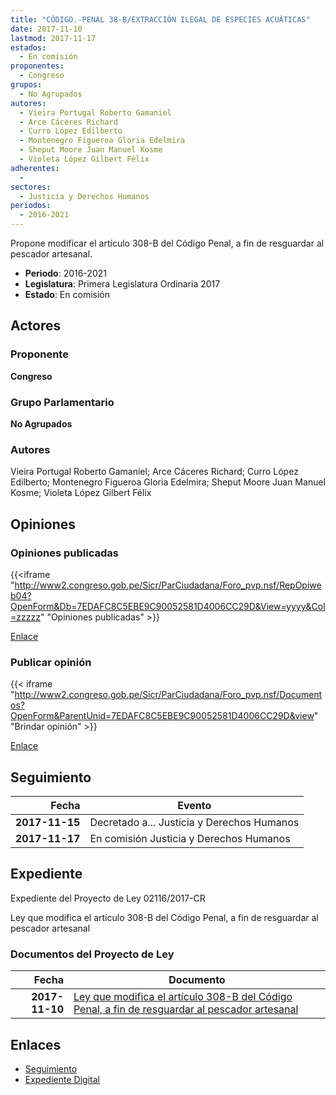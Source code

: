 ```yaml
---
title: "CÓDIGO.-PENAL 38-B/EXTRACCIÓN ILEGAL DE ESPECIES ACUÁTICAS"
date: 2017-11-10
lastmod: 2017-11-17
estados: 
  - En comisión
proponentes: 
  - Congreso
grupos: 
  - No Agrupados
autores: 
  - Vieira Portugal Roberto Gamaniel
  - Arce Cáceres Richard
  - Curro López Edilberto
  - Montenegro Figueroa Gloria Edelmira
  - Sheput Moore Juan Manuel Kosme
  - Violeta López Gilbert Félix
adherentes: 
  - 
sectores: 
  - Justicia y Derechos Humanos
periodos: 
  - 2016-2021
---
```


Propone modificar el artículo 308-B del Código Penal, a fin de resguardar al pescador artesanal.

- **Periodo**: 2016-2021
- **Legislatura**: Primera Legislatura Ordinaria 2017
- **Estado**: En comisión

## Actores

### Proponente

**Congreso**

### Grupo Parlamentario

**No Agrupados**

### Autores

Vieira Portugal Roberto Gamaniel; Arce Cáceres Richard; Curro López Edilberto; Montenegro Figueroa Gloria Edelmira; Sheput Moore Juan Manuel Kosme; Violeta López Gilbert Félix


## Opiniones

### Opiniones publicadas

{{<iframe "http://www2.congreso.gob.pe/Sicr/ParCiudadana/Foro_pvp.nsf/RepOpiweb04?OpenForm&Db=7EDAFC8C5EBE9C90052581D4006CC29D&View=yyyy&Col=zzzzz" "Opiniones publicadas" >}}

[Enlace](http://www2.congreso.gob.pe/Sicr/ParCiudadana/Foro_pvp.nsf/RepOpiweb04?OpenForm&Db=7EDAFC8C5EBE9C90052581D4006CC29D&View=yyyy&Col=zzzzz)
### Publicar opinión

{{< iframe "http://www2.congreso.gob.pe/Sicr/ParCiudadana/Foro_pvp.nsf/Documentos?OpenForm&ParentUnid=7EDAFC8C5EBE9C90052581D4006CC29D&view" "Brindar opinión" >}}

[Enlace](http://www2.congreso.gob.pe/Sicr/ParCiudadana/Foro_pvp.nsf/Documentos?OpenForm&ParentUnid=7EDAFC8C5EBE9C90052581D4006CC29D&view)

## Seguimiento

| Fecha | Evento |
|------:|--------|
| **2017-11-15** | Decretado a... Justicia y Derechos Humanos|
| **2017-11-17** | En comisión Justicia y Derechos Humanos|


## Expediente

Expediente del Proyecto de Ley 02116/2017-CR

Ley que modifica el artículo 308-B del Código Penal, a fin de resguardar al pescador artesanal


### Documentos del Proyecto de Ley

| Fecha | Documento |
|------:|--------|
| **2017-11-10** | [Ley que modifica el artículo 308-B del Código Penal, a fin de resguardar al pescador artesanal](http://www.leyes.congreso.gob.pe/Documentos/2016_2021/Proyectos_de_Ley_y_de_Resoluciones_Legislativas/PL0210920171109.PDF) |

## Enlaces 

- [Seguimiento](http://www2.congreso.gob.pehttp://www2.congreso.gob.pe/Sicr/TraDocEstProc/CLProLey2016.nsf/f7fff46988ca05b1052578e100829cc7/8937191e338fee87052581d4005f40e8?OpenDocument)
- [Expediente Digital](http://www2.congreso.gob.pehttp://www2.congreso.gob.pe/Sicr/TraDocEstProc/CLProLey2016.nsf/f7fff46988ca05b1052578e100829cc7/8937191e338fee87052581d4005f40e8?OpenDocument&Click=05257FB7005EB655.eb71d0cf91d8294e05256cdf006b5706/$Body/0.1C6C)
